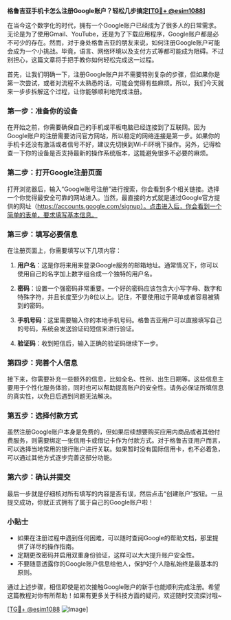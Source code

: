 **格鲁吉亚手机卡怎么注册Google账户？轻松几步搞定[[TG💪+ @esim1088](https://t.me/s/esim1088)]**

在当今这个数字化的时代，拥有一个Google账户已经成为了很多人的日常需求。无论是为了使用Gmail、YouTube，还是为了下载应用程序，Google账户都是必不可少的存在。然而，对于身处格鲁吉亚的朋友来说，如何注册Google账户可能会成为一个小挑战。毕竟，语言、网络环境以及支付方式等都可能成为阻碍。不过别担心，这篇文章将手把手教你如何轻松完成这一过程。

首先，让我们明确一下，注册Google账户并不需要特别复杂的步骤，但如果你是第一次尝试，或者对流程不太熟悉的话，可能会觉得有些麻烦。所以，我们今天就来一步步拆解这个过程，让你能够顺利地完成注册。

### 第一步：准备你的设备

在开始之前，你需要确保自己的手机或平板电脑已经连接到了互联网。因为Google账户的注册需要访问官方网站，所以稳定的网络连接是第一步。如果你的手机卡还没有激活或者信号不好，建议先切换到Wi-Fi环境下操作。另外，记得检查一下你的设备是否支持最新的操作系统版本，这能避免很多不必要的麻烦。

### 第二步：打开Google注册页面

打开浏览器后，输入“Google账号注册”进行搜索，你会看到多个相关链接。选择一个你觉得最安全可靠的网站进入。当然，最直接的方式就是通过Google官方提供的网址（https://accounts.google.com/signup）。点击进入后，你会看到一个简单的表单，要求填写基本信息。

### 第三步：填写必要信息

在注册页面上，你需要填写以下几项内容：

1. **用户名**：这是你将来用来登录Google服务的邮箱地址。通常情况下，你可以使用自己的名字加上数字组合成一个独特的用户名。
   
2. **密码**：设置一个强密码非常重要。一个好的密码应该包含大小写字母、数字和特殊字符，并且长度至少为8位以上。记住，不要使用过于简单或者容易被猜到的密码。

3. **手机号码**：这里需要输入你的本地手机号码。格鲁吉亚用户可以直接填写自己的号码，系统会发送验证码短信来进行验证。

4. **验证码**：收到短信后，输入正确的验证码继续下一步。

### 第四步：完善个人信息

接下来，你需要补充一些额外的信息，比如全名、性别、出生日期等。这些信息主要用于个性化服务体验，同时也可以帮助提高账户的安全性。请务必保证所填信息的真实性，以免日后遇到问题无法解决。

### 第五步：选择付款方式

虽然注册Google账户本身是免费的，但如果后续想要购买应用内商品或者其他付费服务，则需要绑定一张信用卡或借记卡作为付款方式。对于格鲁吉亚用户而言，可以选择当地常用的银行账户进行关联。如果暂时没有国际信用卡，也不必着急，可以通过其他方式逐步完善这部分功能。

### 第六步：确认并提交

最后一步就是仔细核对所有填写的内容是否有误，然后点击“创建账户”按钮。一旦提交成功，你就正式拥有了属于自己的Google账户啦！

### 小贴士

- 如果在注册过程中遇到任何困难，可以随时查阅Google的帮助文档，那里提供了详尽的操作指南。
- 定期更改密码并启用双重身份验证，这样可以大大提升账户安全性。
- 不要随意透露你的Google账户信息给他人，保护好个人隐私始终是最基本的原则。

通过上述步骤，相信即使是初次接触Google账户的新手也能顺利完成注册。希望这篇教程对你有所帮助！如果有更多关于科技方面的疑问，欢迎随时交流探讨哦~

[[TG💪+ @esim1088](https://t.me/s/esim1088) ![Image](https://i.postimg.cc/4NQfJmqS/Snipaste-2025-05-13-00-14-12.png)]